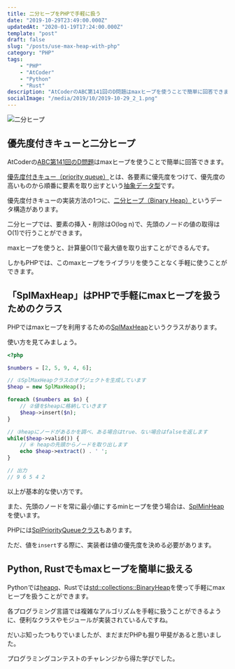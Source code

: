 ```yaml
---
title: 二分ヒープをPHPで手軽に扱う
date: "2019-10-29T23:49:00.000Z"
updatedAt: "2020-01-19T17:24:00.000Z"
template: "post"
draft: false
slug: "/posts/use-max-heap-with-php"
category: "PHP"
tags:
    - "PHP"
    - "AtCoder"
    - "Python"
    - "Rust"
description: "AtCoderのABC第141回のD問題はmaxヒープを使うことで簡単に回答できます。優先度付きキュー（priority queue）とは、各要素に優先度をつけて、優先度の高いものから順番に要素を取り出すという抽象データ型です。優先度付きキューの実装方法の1つに、二分ヒープ（Binary Heap）というデータ構造があります。"
socialImage: "/media/2019/10/2019-10-29_2_1.png"
---
```


![二分ヒープ](/media/2019/10/2019-10-29_2_1.png)

## 優先度付きキューと二分ヒープ
AtCoderの[ABC第141回のD問題](https://atcoder.jp/contests/abc141/tasks/abc141_d)はmaxヒープを使うことで簡単に回答できます。

[優先度付きキュー（priority queue）](https://ja.wikipedia.org/wiki/優先度付きキュー)とは、各要素に優先度をつけて、優先度の高いものから順番に要素を取り出すという[抽象データ型](https://ja.wikipedia.org/wiki/抽象データ型)です。

優先度付きキューの実装方法の1つに、[二分ヒープ（Binary Heap）](https://ja.wikipedia.org/wiki/二分ヒープ)というデータ構造があります。

二分ヒープでは、要素の挿入・削除はO(log n)で、先頭のノードの値の取得はO(1)で行うことができます。

maxヒープを使うと、計算量O(1)で最大値を取り出すことができるんです。

しかもPHPでは、このmaxヒープをライブラリを使うことなく手軽に使うことができます。

## 「SplMaxHeap」はPHPで手軽にmaxヒープを扱うためのクラス
PHPではmaxヒープを利用するための[SplMaxHeap](https://www.php.net/manual/ja/class.splmaxheap.php)というクラスがあります。

使い方を見てみましょう。

```php
<?php

$numbers = [2, 5, 9, 4, 6];

// ①SplMaxHeapクラスのオブジェクトを生成しています
$heap = new SplMaxHeap();

foreach ($numbers as $n) {
    // ②値を$heapに格納していきます
    $heap->insert($n);
}

// ③heapにノードがあるかを調べ、ある場合はtrue、ない場合はfalseを返します
while($heap->valid()) {
    // ④ heapの先頭からノードを取り出します
    echo $heap->extract() . ' ';
}

// 出力
// 9 6 5 4 2
```

以上が基本的な使い方です。

また、先頭のノードを常に最小値にするminヒープを使う場合は、[SplMinHeap](https://www.php.net/manual/ja/class.splminheap.php)を使います。

PHPには[SplPriorityQueueクラス](https://www.php.net/manual/ja/class.splpriorityqueue.php)もあります。

ただ、値を`insert`する際に、実装者は値の優先度を決める必要があります。

## Python, Rustでもmaxヒープを簡単に扱える
Pythonでは[heapq](https://docs.python.org/ja/3/library/heapq.html)、Rustでは[std::collections::BinaryHeap](https://doc.rust-lang.org/std/collections/struct.BinaryHeap.html)を使って手軽にmaxヒープを扱うことができます。

各プログラミング言語では複雑なアルゴリズムを手軽に扱うことができるように、便利なクラスやモジュールが実装されているんですね。

だいぶ知ったつもりでいましたが、まだまだPHPも掘り甲斐があると思いました。

プログラミングコンテストのチャレンジから得た学びでした。
